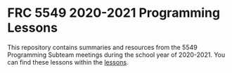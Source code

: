 # FRC 5549 2020-2021 Programming Lessons
This repository contains summaries and resources from the 5549 Programming Subteam meetings during the school year of 2020-2021. You can find these lessons within the [lessons](lessons).
